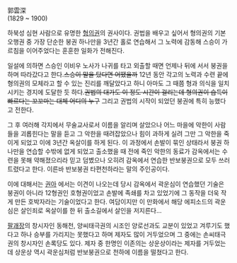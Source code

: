 郭雲深  
(1829 ~ 1900)

하북성 심현 사람으로 유명한 [형의권](%ED%98%95%EC%9D%98%EA%B6%8C.md)의 권사이다. 권법을 배우고 싶어서
형의권의 기본 오행권 중 가장 단순한 붕권 하나만을 3년간 홀로 연습해서 그 노력에 감동해 스승이 가르침을 이어주었다는 훈훈한 일화가
전해진다.

일설에 의하면 스승인 이비우 노사가 나귀를 타고 외출할 때면 언제나 뒤에 서서 붕권을 하며 따라갔다고 한다.<del>스승이 말을 탔다면
어땠을까</del> 12년 동안 각고의 노력과 수련 끝에 형의권의 모체라고 할 수 있는 진리를 깨달았다고 하니 아마도 그 때쯤 형과 의식을
일치시키는 경지에 도달한 듯 하다.<del>권법의 대가도 이 정도 시간이 걸리는데 형의권이 습득이 빠르다는 꼬꼬마는 대체 어디의
누구</del> 그리고 권법의 시작이 되었던 붕권에 특히 능했다고 전한다.

그 후 여러해 각지에서 무술교사로서 이름을 알리며 살았으나 어느 마을에 악한이 사람들을 괴롭힌다는 말을 듣고 그 악한을 때려잡았으나 힘이
과하게 실려 그만 그 악한을 죽이게 되었고 이에 3년간 옥살이를 하게 된다. 이 과정에서 손발이 묶인 상태라서 붕권 하나만을 연습할 수밖에
없게 되었고 출소했을 때 전에 죽인 악한의 동료가 감옥에서는 수련을 못해 약해졌으리라 믿고 덤볐으나 오히려 감옥에서 연습한 반보붕권으로 모두
쓰러트렸다고 한다. 이른바 반보붕권 타편천하라는 말의 주인공이다.

이에 대해서는 [권아](%EA%B6%8C%EC%95%84.md) 에서는 이견이 나오는데 당시 감옥에서 곽운심이 연습했던 기술은 붕권이
아니라 12형권인 호형권이었고 손발에 족쇄를 차고 있었기에 그 동작을 더욱 작게 만든 호박자라는 기술이었다고 한다. 여담이지만 이 만화에서
해당 에피소드의 곽운심은 살인죄로 옥살이를 한 뒤 출소길에서 살인을 저지른다...

[팔괘장](%ED%8C%94%EA%B4%98%EC%9E%A5.md)의 창시자인 동해천, 양씨태극권의 시조인 양로선과도 교분이 있었고
겨루기도 했다고 하나 승부를 가리지는 못했다고 하며 제자도 많이 거두었으며 그 중에는 손씨태극권의 창시자인 손록당도 있다. 제자 중 한명인
이존의는 상운상이라는 제자를 거두었는데 상운상 역시 곽운심처럼 반보붕권으로 천하에 이름을 떨쳤다고 한다.

